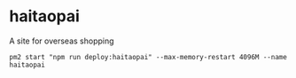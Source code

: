 # haitaopai

A site for overseas shopping

```
pm2 start "npm run deploy:haitaopai" --max-memory-restart 4096M --name haitaopai
```

